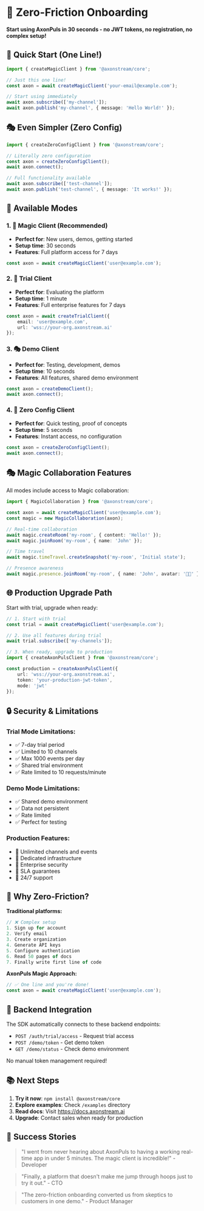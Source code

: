 # 🎯 Zero-Friction Onboarding

**Start using AxonPuls in 30 seconds - no JWT tokens, no registration, no complex setup!**

## 🚀 Quick Start (One Line!)

```typescript
import { createMagicClient } from '@axonstream/core';

// Just this one line!
const axon = await createMagicClient('your-email@example.com');

// Start using immediately
await axon.subscribe(['my-channel']);
await axon.publish('my-channel', { message: 'Hello World!' });
```

## 🎭 Even Simpler (Zero Config)

```typescript
import { createZeroConfigClient } from '@axonstream/core';

// Literally zero configuration
const axon = createZeroConfigClient();
await axon.connect();

// Full functionality available
await axon.subscribe(['test-channel']);
await axon.publish('test-channel', { message: 'It works!' });
```

## 🌟 Available Modes

### 1. 🎯 Magic Client (Recommended)
- **Perfect for**: New users, demos, getting started
- **Setup time**: 30 seconds
- **Features**: Full platform access for 7 days

```typescript
const axon = await createMagicClient('user@example.com');
```

### 2. 🚀 Trial Client
- **Perfect for**: Evaluating the platform
- **Setup time**: 1 minute
- **Features**: Full enterprise features for 7 days

```typescript
const axon = await createTrialClient({
    email: 'user@example.com',
    url: 'wss://your-org.axonstream.ai'
});
```

### 3. 🎭 Demo Client
- **Perfect for**: Testing, development, demos
- **Setup time**: 10 seconds
- **Features**: All features, shared demo environment

```typescript
const axon = createDemoClient();
await axon.connect();
```

### 4. 🌟 Zero Config Client
- **Perfect for**: Quick testing, proof of concepts
- **Setup time**: 5 seconds
- **Features**: Instant access, no configuration

```typescript
const axon = createZeroConfigClient();
await axon.connect();
```

## 🎭 Magic Collaboration Features

All modes include access to Magic collaboration:

```typescript
import { MagicCollaboration } from '@axonstream/core';

const axon = await createMagicClient('user@example.com');
const magic = new MagicCollaboration(axon);

// Real-time collaboration
await magic.createRoom('my-room', { content: 'Hello!' });
await magic.joinRoom('my-room', { name: 'John' });

// Time travel
await magic.timeTravel.createSnapshot('my-room', 'Initial state');

// Presence awareness
await magic.presence.joinRoom('my-room', { name: 'John', avatar: '👨‍💻' });
```

## 🌐 Production Upgrade Path

Start with trial, upgrade when ready:

```typescript
// 1. Start with trial
const trial = await createMagicClient('user@example.com');

// 2. Use all features during trial
await trial.subscribe(['my-channels']);

// 3. When ready, upgrade to production
import { createAxonPulsClient } from '@axonstream/core';

const production = createAxonPulsClient({
    url: 'wss://your-org.axonstream.ai',
    token: 'your-production-jwt-token',
    mode: 'jwt'
});
```

## 🔒 Security & Limitations

### Trial Mode Limitations:
- ✅ 7-day trial period
- ✅ Limited to 10 channels
- ✅ Max 1000 events per day
- ✅ Shared trial environment
- ✅ Rate limited to 10 requests/minute

### Demo Mode Limitations:
- ✅ Shared demo environment
- ✅ Data not persistent
- ✅ Rate limited
- ✅ Perfect for testing

### Production Features:
- 🚀 Unlimited channels and events
- 🚀 Dedicated infrastructure
- 🚀 Enterprise security
- 🚀 SLA guarantees
- 🚀 24/7 support

## 🎯 Why Zero-Friction?

**Traditional platforms:**
```typescript
// ❌ Complex setup
1. Sign up for account
2. Verify email
3. Create organization
4. Generate API keys
5. Configure authentication
6. Read 50 pages of docs
7. Finally write first line of code
```

**AxonPuls Magic Approach:**
```typescript
// ✅ One line and you're done!
const axon = await createMagicClient('user@example.com');
```

## 🚀 Backend Integration

The SDK automatically connects to these backend endpoints:

- `POST /auth/trial/access` - Request trial access
- `POST /demo/token` - Get demo token
- `GET /demo/status` - Check demo environment

No manual token management required!

## 📚 Next Steps

1. **Try it now**: `npm install @axonstream/core`
2. **Explore examples**: Check `/examples` directory
3. **Read docs**: Visit https://docs.axonstream.ai
4. **Upgrade**: Contact sales when ready for production

## 🎉 Success Stories

> "I went from never hearing about AxonPuls to having a working real-time app in under 5 minutes. The magic client is incredible!" - Developer

> "Finally, a platform that doesn't make me jump through hoops just to try it out." - CTO

> "The zero-friction onboarding converted us from skeptics to customers in one demo." - Product Manager
